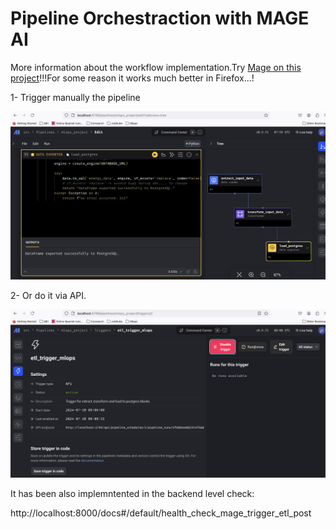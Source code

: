 # Pipeline Orchestraction with MAGE AI 


More information about the workflow implementation.Try [Mage on this project](localhost:6789)!!!For some reason it works much better in Firefox...!


1- Trigger manually the pipeline

![ETL](./docs/ETL_pipeline.png)

2- Or do it via API.

![API-call](./docs/ETL_trigger.png)


It has been also implemntented in the backend level
check:

http://localhost:8000/docs#/default/health_check_mage_trigger_etl_post
